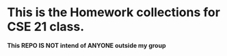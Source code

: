 # This is the Homework collections for CSE 21 class. 
**This REPO IS NOT intend of ANYONE outside my group**